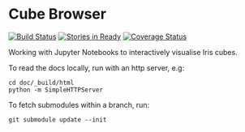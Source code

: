Cube Browser
============

[![Build Status](https://secure.travis-ci.org/SciTools/cube_browser.png)](http://travis-ci.org/SciTools/cube_browser) [![Stories in Ready](https://badge.waffle.io/SciTools/cube_browser.png?label=ready&title=Ready)](https://waffle.io/SciTools/cube_browser) [![Coverage Status](https://coveralls.io/repos/github/SciTools/cube_browser/badge.svg?branch=master)](https://coveralls.io/github/SciTools/cube_browser?branch=master)

Working with Jupyter Notebooks to interactively visualise Iris cubes.

To read the docs locally, run with an http server, e.g:

    cd doc/_build/html
    python -m SimpleHTTPServer
    
To fetch submodules within a branch, run:

    git submodule update --init
